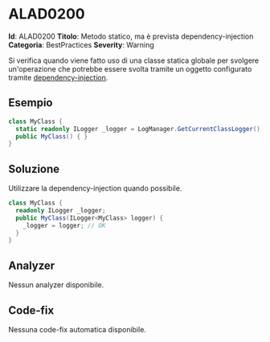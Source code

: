 
# ALAD0200

**Id**: ALAD0200
**Titolo**: Metodo statico, ma è prevista dependency-injection
**Categoria**: BestPractices
**Severity**: Warning

Si verifica quando viene fatto uso di una classe statica globale per svolgere
un'operazione che potrebbe essere svolta tramite un oggetto configurato tramite
[dependency-injection](https://learn.microsoft.com/dotnet/core/extensions/dependency-injection).


## Esempio

```csharp
class MyClass {
  static readonly ILogger _logger = LogManager.GetCurrentClassLogger(); // ALAD0200
  public MyClass() { }
}
```


## Soluzione

Utilizzare la dependency-injection quando possibile.

```csharp
class MyClass {
  readonly ILogger _logger;
  public MyClass(ILogger<MyClass> logger) {
    _logger = logger; // OK
  }
}
```


## Analyzer

Nessun analyzer disponibile.


## Code-fix

Nessuna code-fix automatica disponibile.

